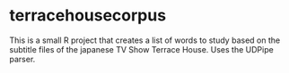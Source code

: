 # terracehousecorpus

This is a small R project that creates a list of words to study based on the subtitle files of the japanese TV Show Terrace House. Uses the UDPipe parser.
